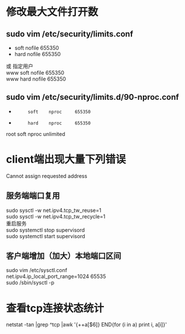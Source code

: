 # 修改最大文件打开数
## sudo vim /etc/security/limits.conf
* soft nofile 655350
* hard nofile 655350

或 指定用户  
www soft nofile 655350  
www hard nofile 655350

## sudo vim /etc/security/limits.d/90-nproc.conf
*          soft    nproc     655350
*          hard    nproc     655350
root       soft    nproc     unlimited

# client端出现大量下列错误
  Cannot assign requested address
  
## 服务端端口复用
sudo sysctl -w net.ipv4.tcp_tw_reuse=1  
sudo sysctl -w net.ipv4.tcp_tw_recycle=1  
重启服务  
sudo systemctl stop supervisord  
sudo systemctl start supervisord  

## 客户端增加（加大）本地端口区间
sudo vim /etc/sysctl.conf  
net.ipv4.ip_local_port_range=1024	65535  
sudo /sbin/sysctl -p

# 查看tcp连接状态统计
netstat -tan |grep ^tcp |awk '{++a[$6]} END{for (i in a) print i, a[i]}'